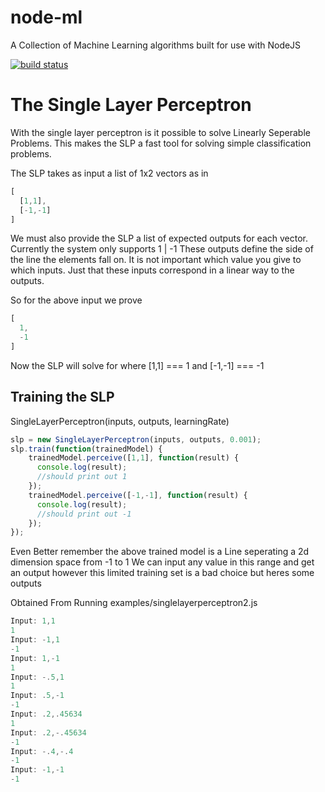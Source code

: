 node-ml
=======

A Collection of Machine Learning algorithms built for use with NodeJS

[![build status](https://secure.travis-ci.org/miketheprogrammer/node-ml.png)](http://travis-ci.org/miketheprogrammer/node-ml)


The Single Layer Perceptron
========

With the single layer perceptron is it possible to solve Linearly Seperable Problems. This makes the SLP a fast tool for solving
simple classification problems.

The SLP takes as input a list of 1x2 vectors as in
````javascript
[
  [1,1],
  [-1,-1]
]
````
We must also provide the SLP a list of expected outputs for each vector. Currently the system only supports 1 | -1
These outputs define the side of the line the elements fall on. It is not important which value you give to which inputs.
Just that these inputs correspond in a linear way to the outputs.

So for the above input we prove
````javascript
[
  1,
  -1
]
````

Now the SLP will solve for where [1,1] === 1 and [-1,-1] === -1

Training the SLP
---------------
SingleLayerPerceptron(inputs, outputs, learningRate)
````javascript
slp = new SingleLayerPerceptron(inputs, outputs, 0.001);
slp.train(function(trainedModel) { 
    trainedModel.perceive([1,1], function(result) {
      console.log(result);
      //should print out 1
    }); 
    trainedModel.perceive([-1,-1], function(result) {
      console.log(result);
      //should print out -1
    });
});
````

Even Better remember the above trained model is a Line seperating a 2d dimension space from -1 to 1 
We can input any value in this range and get an output however this limited training set is a bad choice but heres some outputs

Obtained From Running examples/singlelayerperceptron2.js
````javascript
Input: 1,1
1
Input: -1,1
-1
Input: 1,-1
1
Input: -.5,1
1
Input: .5,-1
-1
Input: .2,.45634
1
Input: .2,-.45634
-1
Input: -.4,-.4
-1
Input: -1,-1
-1
````




